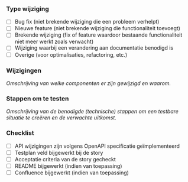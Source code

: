 ### Type wijziging
- [ ] Bug fix (niet brekende wijziging die een probleem verhelpt)
- [ ] Nieuwe feature (niet brekende wijziging die functionaliteit toevoegt)
- [ ] Brekende wijziging (fix of feature waardoor bestaande functionaliteit niet meer werkt zoals verwacht)
- [ ] Wijziging waarbij een verandering aan documentatie benodigd is
- [ ] Overige (voor optimalisaties, refactoring, etc.)

### Wijzigingen
_Omschrijving van welke componenten er zijn gewijzigd en waarom._

### Stappen om te testen
_Omschrijving van de benodigde (technische) stappen om een testbare situatie te creëren en de verwachte uitkomst._

### Checklist
- [ ] API wijzigingen zijn volgens OpenAPI specificatie geïmplementeerd
- [ ] Testplan veld bijgewerkt bij de story
- [ ] Acceptatie criteria van de story gecheckt
- [ ] README bijgewerkt (indien van toepassing)
- [ ] Confluence bijgewerkt (indien van toepassing)
